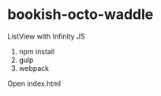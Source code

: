 # bookish-octo-waddle
ListView with Infinity JS

1. npm install
2. gulp
3. webpack

Open index.html
